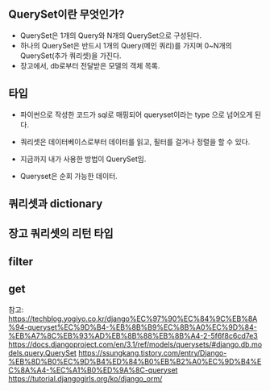 
## QuerySet이란 무엇인가?
- QuerySet은 1개의 Query와 N개의 QuerySet으로 구성된다.
- 하나의 QuerySet은 반드시 1개의 Query(메인 쿼리)를 가지며 0~N개의 QuerySet(추가 쿼리셋)을 가진다.
- 장고에서, db로부터 전달받은 모델의 객체 목록. 


## 타입

- 파이썬으로 작성한 코드가 sql로 매핑되어 queryset이라는 type 으로 넘어오게 된다.

- 쿼리셋은 데이터베이스로부터 데이터를 읽고, 필터를 걸거나 정렬을 할 수 있다. 

- 지금까지 내가 사용한 방법이 QuerySet임.
 
- Queryset은 순회 가능한 데이터.


## 쿼리셋과 dictionary

## 장고 쿼리셋의 리턴 타입

## filter

## get

참고: 
https://techblog.yogiyo.co.kr/django%EC%97%90%EC%84%9C%EB%8A%94-queryset%EC%9D%B4-%EB%8B%B9%EC%8B%A0%EC%9D%84-%EB%A7%8C%EB%93%AD%EB%8B%88%EB%8B%A4-2-5f6f8c6cd7e3
https://docs.djangoproject.com/en/3.1/ref/models/querysets/#django.db.models.query.QuerySet
https://ssungkang.tistory.com/entry/Django-%EB%8D%B0%EC%9D%B4%ED%84%B0%EB%B2%A0%EC%9D%B4%EC%8A%A4-%EC%A1%B0%ED%9A%8C-queryset
https://tutorial.djangogirls.org/ko/django_orm/
